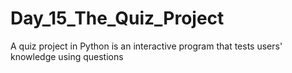 # Day_15_The_Quiz_Project
A quiz project in Python is an interactive program that tests users' knowledge using questions
